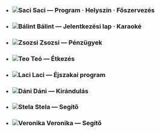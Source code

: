 <!--
.. title: Szervezők
.. slug: organizantoj
.. date: 2016-01-31 19:13:00 UTC+01:00
.. tags:
.. category:
.. link:
.. description:
.. type: text
-->


<ul id="organizantoj">
    <li>
        <h3>
            <img class="img-circle" title="Saci" src="/img/saci.png">
            <strong>Saci</strong>
            <span>— Program · Helyszín · Főszervezés</span>
            <a href="mailto:sarolta.bago@esperanto-junularo.hu"><i class="fa fa-envelope"></i></a>
        </h3>
    </li>
    <li>
        <h3>
            <img class="img-circle" title="Bálint" src="/img/balint.png">
            <strong>Bálint</strong>
            <span>— Jelentkezési lap · Karaoké</span>
        </h3>
    </li>
    <li>
        <h3>
            <img class="img-circle" title="Zsozsi" src="/img/zsozsi.png">
            <strong>Zsozsi</strong>
            <span>— Pénzügyek</span>
        </h3>
    </li>
        <li>
        <h3>
            <img class="img-circle" title="Teo" src="/img/teo.png">
            <strong>Teó</strong>
            <span>— Étkezés</span>
        </h3>
    </li>
    <li>
        <h3>
            <img class="img-circle" title="Laci" src="/img/laci.png">
            <strong>Laci</strong>
            <span>— Éjszakai program</span>
        </h3>
    </li>
    <li>
        <h3>
            <img class="img-circle" title="Dáni" src="/img/danyi.png">
            <strong>Dáni</strong>
            <span>— Kirándulás</span>
        </h3>
    </li>
    <li>
        <h3>
            <img class="img-circle" title="Stela" src="/img/stela.png">
            <strong>Stela</strong>
            <span>— Segítő</span>
        </h3>
    </li>
    <li>
        <h3>
            <img class="img-circle" title="Veronika" src="/img/veronika.png">
            <strong>Veronika</strong>
            <span>— Segítő</span>
        </h3>
    </li>
</ul>
